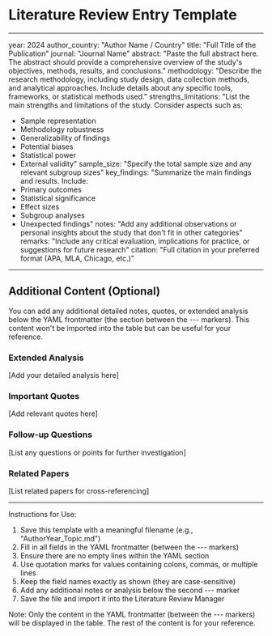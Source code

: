 # Literature Review Entry Template

---
year: 2024
author_country: "Author Name / Country"
title: "Full Title of the Publication"
journal: "Journal Name"
abstract: "Paste the full abstract here. The abstract should provide a comprehensive overview of the study's objectives, methods, results, and conclusions."
methodology: "Describe the research methodology, including study design, data collection methods, and analytical approaches. Include details about any specific tools, frameworks, or statistical methods used."
strengths_limitations: "List the main strengths and limitations of the study. Consider aspects such as:
- Sample representation
- Methodology robustness
- Generalizability of findings
- Potential biases
- Statistical power
- External validity"
sample_size: "Specify the total sample size and any relevant subgroup sizes"
key_findings: "Summarize the main findings and results. Include:
- Primary outcomes
- Statistical significance
- Effect sizes
- Subgroup analyses
- Unexpected findings"
notes: "Add any additional observations or personal insights about the study that don't fit in other categories"
remarks: "Include any critical evaluation, implications for practice, or suggestions for future research"
citation: "Full citation in your preferred format (APA, MLA, Chicago, etc.)"
---

## Additional Content (Optional)
You can add any additional detailed notes, quotes, or extended analysis below the YAML frontmatter (the section between the --- markers). This content won't be imported into the table but can be useful for your reference.

### Extended Analysis
[Add your detailed analysis here]

### Important Quotes
[Add relevant quotes here]

### Follow-up Questions
[List any questions or points for further investigation]

### Related Papers
[List related papers for cross-referencing]

---
Instructions for Use:

1. Save this template with a meaningful filename (e.g., "AuthorYear_Topic.md")
2. Fill in all fields in the YAML frontmatter (between the --- markers)
3. Ensure there are no empty lines within the YAML section
4. Use quotation marks for values containing colons, commas, or multiple lines
5. Keep the field names exactly as shown (they are case-sensitive)
6. Add any additional notes or analysis below the second --- marker
7. Save the file and import it into the Literature Review Manager

Note: Only the content in the YAML frontmatter (between the --- markers) will be displayed in the table. The rest of the content is for your reference.